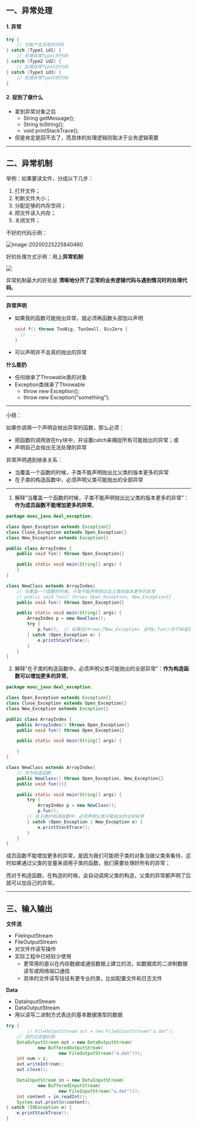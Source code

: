 ## 一、异常处理

#### 1. 异常

```java
try {
    // 可能产生异常的代码
} catch (Type1 id1) {
    // 处理异常Type1的代码
} catch (Type2 id2) {
    // 处理异常Type2的代码
} catch (Type3 id3) {
    // 处理异常Type3的代码
}
```

#### 2. 捉到了做什么

- 拿到异常对象之后
  - String getMessage();
  - String toString();
  - void printStackTrace();
- 但是肯定是回不去了，而具体的处理逻辑则取决于业务逻辑需要

---

## 二、异常机制

举例：如果要读文件，分成以下几步：

1. 打开文件；
2. 判断文件大小；
3. 分配足够的内存空间；
4. 把文件读入内存；
5. 关闭文件；

不好的代码示例：

![image-20200225225840460](../../../markdown_pic/java_notgood_exceptiont.png)

好的处理方式示例：用上**异常机制**

![](../../../markdown_pic/java_good_exceptiont.png)

异常机制最大的好处是 **清晰地分开了正常的业务逻辑代码与遇到情况时的处理代码**。

---

**异常声明**

- 如果我的函数可能抛出异常，就必须再函数头部加以声明

  ```java
  void f() throws TooBig, TooSmall, DivZero {
    // ...
  }
  ```

- 可以声明并不会真的抛出的异常

**什么能扔**

- 任何继承了Throwable类的对象
- Exception类继承了Throwable
  - throw new Exception();
  - throw new Exception("something");

---

小结：

如果你调用一个声明会抛出异常的函数，那么必须：

- 把函数的调用放在try块中，并设置catch来捕捉所有可能抛出的异常；或
- 声明自己会抛出无法处理的异常

异常声明遇到继承关系：

- 当覆盖一个函数的时候，子类不能声明抛出比父类的版本更多的异常
- 在子类的构造函数中，必须声明父类可能抛出的全部异常

---

1. 解释“当覆盖一个函数的时候，子类不能声明抛出比父类的版本更多的异常”：**作为成员函数不能增加更多的异常**。

```java
package mooc_java.deal_exception;

class Open_Exception extends Exception{}
class Close_Exception extends Open_Exception{}
class New_Exception extends Exception{}

public class ArrayIndex {
    public void fun() throws Open_Exception{}

    public static void main(String[] args) {
    }
}

class NewClass extends ArrayIndex{
    // 当覆盖一个函数的时候，子类不能声明抛出比父类的版本更多的异常
    // public void fun() throws Open_Exception, New_Exception{}
    public void fun() throws Open_Exception{}  

    public static void main(String[] args) {
        ArrayIndex p = new NewClass();
        try {
            p.fun();  // 如果还throws了New_Exception，这时p.fun()并不知道处理它
        } catch (Open_Exception e) {
            e.printStackTrace();
        }
    }
}
```

2. 解释“在子类的构造函数中，必须声明父类可能抛出的全部异常”：**作为构造函数可以增加更多的异常**。

```java
package mooc_java.deal_exception;

class Open_Exception extends Exception{}
class Close_Exception extends Open_Exception{}
class New_Exception extends Exception{}

public class ArrayIndex {
    public ArrayIndex() throws Open_Exception{}
    public void fun() throws Open_Exception{}

    public static void main(String[] args) {

    }
}

class NewClass extends ArrayIndex{
  	// 作为构造函数，
    public NewClass() throws Open_Exception, New_Exception{}
    public void fun(){}

    public static void main(String[] args) {
        try {
            ArrayIndex p = new NewClass();
            p.fun();
        // 在子类的构造函数中，必须声明父类可能抛出的全部异常
        } catch (Open_Exception | New_Exception e) {
            e.printStackTrace();
        }
    }
}
```

成员函数不能增加更多的异常，是因为我们可能把子类的对象当做父类来看待，这时如果通过父类的变量来调用子类的函数，我们需要处理好所有的异常；

而对于构造函数，在构造的时候，会自动调用父类的构造，父类的异常都声明了后就可以加自己的异常。

---

## 三、输入输出

**文件流**

- FileInputStream
- FileOutputStream
- 对文件作读写操作
- 实际工程中已经较少使用
  - 更常用的是以在内存数据或通信数据上建立的流，如数据库的二进制数据读写或网络端口通信
  - 具体的文件读写往往有更专业的类，比如配置文件和日志文件

**Data**

- DataInputStream
- DataOutputStream
- 用以读写二进制方式表达的基本数据类型的数据

```java
try {
		// FileOutputStream out = new FileOutputStream("a.dat");
    // 流的过滤器机制
    DataOutputStream out = new DataOutputStream(
            new BufferedOutputStream(
                    new FileOutputStream("a.dat")));
    int num = i;
    out.writeInt(num);
    out.close();

    DataInputStream in = new DataInputStream(
            new BufferedInputStream(
                    new FileInputStream("a.dat")));
    int content = in.readInt();
    System.out.println(content);
} catch (IOException e) {
    e.printStackTrace();
}
```















